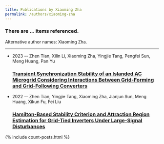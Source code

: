 ```yaml
---
title: Publications by Xiaoming Zha
permalink: /authors/xiaoming-zha
---
```


<h3 id="number-posts">There are ... items referenced.</h3>
<p id='info-authors'>Alternative author names: Xiaoming Zha.</p>
<hr />
<ul class="post-list">
<li><span class='post-meta'>2023 -- Zhen Tian, Xilin Li, Xiaoming Zha, Yingjie Tang, Pengfei Sun, Meng Huang, Pan Yu</span><h3><a class='post-link' href="{{ site.baseurl }}/transient-synchronization-stability-of-an-islanded-ac-microgrid-considering-interactions-between-grid-forming-and-grid-following-converters">Transient Synchronization Stability of an Islanded AC Microgrid Considering Interactions Between Grid-Forming and Grid-Following Converters</a></h3></li>
<li><span class='post-meta'>2022 -- Zhen Tian, Yingjie Tang, Xiaoming Zha, Jianjun Sun, Meng Huang, Xikun Fu, Fei Liu</span><h3><a class='post-link' href="{{ site.baseurl }}/hamilton-based-stability-criterion-and-attraction-region-estimation-for-grid-tied-inverters-under-large-signal-disturbances">Hamilton-Based Stability Criterion and Attraction Region Estimation for Grid-Tied Inverters Under Large-Signal Disturbances</a></h3></li>

</ul>
{% include count-posts.html %}

